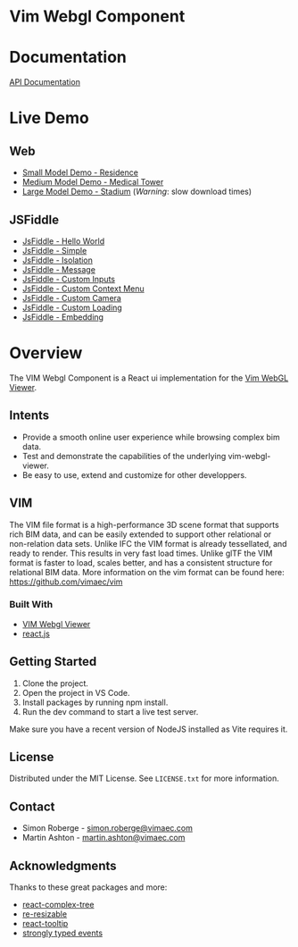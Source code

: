 # Vim Webgl Component

# Documentation

[API Documentation](https://vimaec.github.io/vim-webgl-app/docs/api/index.html)

# Live Demo

## Web
- [Small Model Demo - Residence](https://vimaec.github.io/vim-webgl-app/release?vim=https://vim02.azureedge.net/samples/residence.v1.2.75.vim)
- [Medium Model Demo - Medical Tower](https://vimaec.github.io/vim-webgl-app/release?vim=https://vim02.azureedge.net/samples/skanska.vim)
- [Large Model Demo - Stadium](https://vimaec.github.io/vim-webgl-app/release?vim=https://vim02.azureedge.net/samples/stadium.vim) (_Warning_: slow download times)

## JSFiddle
- [JsFiddle - Hello World](https://jsfiddle.net/simon_vimaec/2khmqy9v/)
- [JsFiddle - Simple](https://jsfiddle.net/simon_vimaec/kmc7Lftw/)
- [JsFiddle - Isolation](https://jsfiddle.net/simon_vimaec/72xbfa4p/)
- [JsFiddle - Message](https://jsfiddle.net/simon_vimaec/bh17u03t/)
- [JsFiddle - Custom Inputs](https://jsfiddle.net/simon_vimaec/k0w4erjn/)
- [JsFiddle - Custom Context Menu](https://jsfiddle.net/simon_vimaec/7marsfwj/)
- [JsFiddle - Custom Camera](https://jsfiddle.net/simon_vimaec/2x0noetj/)
- [JsFiddle - Custom Loading](https://jsfiddle.net/simon_vimaec/3g2epmf1/)
- [JsFiddle - Embedding](https://jsfiddle.net/simon_vimaec/8y321skn/)


# Overview

The VIM Webgl Component is a React ui implementation for the [Vim WebGL Viewer]([https://jsfiddle.net/simon_vimaec/2khmqy9v/](https://github.com/vimaec/vim-webgl-viewer)).

## Intents

- Provide a smooth online user experience while browsing complex bim data.
- Test and demonstrate the capabilities of the underlying vim-webgl-viewer.
- Be easy to use, extend and customize for other developpers.

## VIM

The VIM file format is a high-performance 3D scene format that supports rich BIM data, and can be easily extended to support other relational or non-relation data sets.
Unlike IFC the VIM format is already tessellated, and ready to render. This results in very fast load times. Unlike glTF the VIM format is faster to load, scales better, and has a consistent structure for relational BIM data.
More information on the vim format can be found here: https://github.com/vimaec/vim

### Built With

- [VIM Webgl Viewer](https://github.com/vimaec/vim-webgl-viewer)
- [react.js](https://reactjs.org/)

## Getting Started

1. Clone the project.
2. Open the project in VS Code.
3. Install packages by running npm install.
4. Run the dev command to start a live test server.

Make sure you have a recent version of NodeJS installed as Vite requires it.

## License

Distributed under the MIT License. See `LICENSE.txt` for more information.

## Contact

- Simon Roberge - simon.roberge@vimaec.com
- Martin Ashton - martin.ashton@vimaec.com

## Acknowledgments

Thanks to these great packages and more:

- [react-complex-tree](https://github.com/lukasbach/react-complex-tree)
- [re-resizable](https://github.com/bokuweb/re-resizable)
- [react-tooltip](https://github.com/ReactTooltip/react-tooltip)
- [strongly typed events](https://github.com/KeesCBakker/Strongly-Typed-Events-for-TypeScript#readme)
